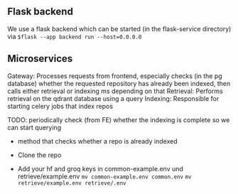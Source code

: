 ## Flask backend
We use a flask backend which can be started (in the flask-service directory) via
``$flask --app backend run --host=0.0.0.0``



## Microservices
Gateway: Processes requests from frontend, especially checks (in the pg database) whether the requested repository has already been indexed, then calls either retrieval or indexing ms depending on that
Retrieval: Performs retrieval on the qdrant database using a query
Indexing: Responsible for starting celery jobs that index repos

TODO: periodically check (from FE) whether the indexing is complete so we can start querying
- method that checks whether a repo is already indexed

- Clone the repo
- Add your hf and groq keys in common-example.env und retrieve/example.env
```mv common-example.env common.env```
```mv retrieve/example.env retrieve/.env```